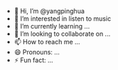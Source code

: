 - 👋 Hi, I’m @yangpinghua
- 👀 I’m interested in listen to music
- 🌱 I’m currently learning ...
- 💞️ I’m looking to collaborate on ...
- 📫 How to reach me ...
- 😄 Pronouns: ...
- ⚡ Fun fact: ...

<!---
yangpinghua/yangpinghua is a ✨ special ✨ repository because its `README.md` (this file) appears on your GitHub profile.
You can click the Preview link to take a look at your changes.
--->
